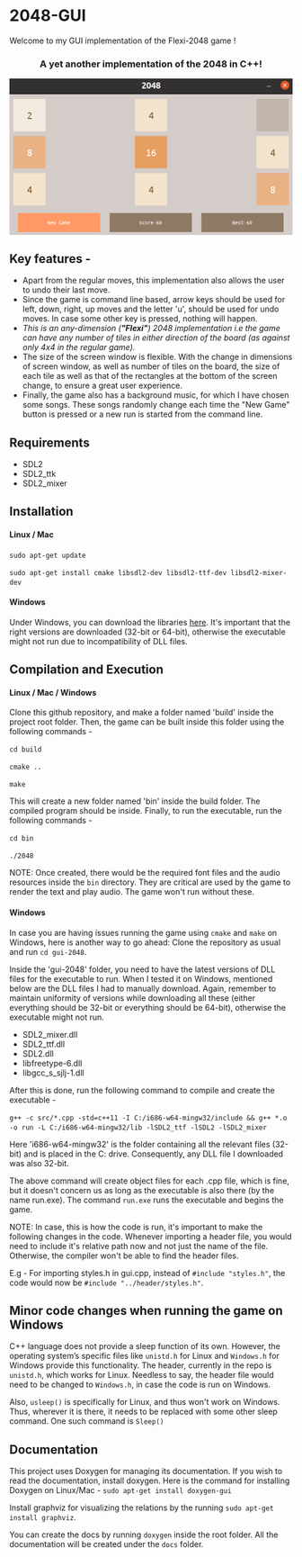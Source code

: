 # 2048-GUI

Welcome to my GUI implementation of the Flexi-2048 game !
<h3 align="center">A yet another implementation of the 2048 in C++!</h3>
</p>
<p align="center">
<img align="center" src="https://raw.githubusercontent.com/ShreyanshJoshi/2048/main/gui-2048/screenshots/img3.png">
</p>

## Key features - 
* Apart from the regular moves, this implementation also allows the user to undo their last move.
* Since the game is command line based, arrow keys should be used for left, down, right, up moves and the letter 'u', should be used for undo moves. In case some other key is pressed, nothing will happen.
* *This is an any-dimension (**"Flexi"**) 2048 implementation i.e the game can have any number of tiles in either direction of the board (as against only 4x4 in the regular game).*
* The size of the screen window is flexible. With the change in dimensions of screen window, as well as number of tiles on the board, the size of each tile as well as that of the rectangles at the bottom of the screen change, to ensure a great user experience.
* Finally, the game also has a background music, for which I have chosen some songs. These songs randomly change each time the "New Game" button is pressed or a new run is started from the command line.

## Requirements
- SDL2
- SDL2_ttk
- SDL2_mixer

## Installation
#### Linux / Mac
`sudo apt-get update`

`sudo apt-get install cmake libsdl2-dev libsdl2-ttf-dev libsdl2-mixer-dev`

#### Windows
Under Windows, you can download the libraries <a href="https://www.libsdl.org/download-2.0.php">here</a>. It's important that the right versions are downloaded (32-bit or 64-bit), otherwise the executable might not run due to incompatibility of DLL files.

## Compilation and Execution
#### Linux / Mac / Windows
Clone this github repository, and make a folder named 'build' inside the project root folder. Then, the game can be built inside this folder using the following commands - 

`cd build`

`cmake ..`

`make`

This will create a new folder named 'bin' inside the build folder. The compiled program should be inside. Finally, to run the executable, run the following commands - 

`cd bin`

`./2048`

NOTE: Once created, there would be the required font files and the audio resources inside the `bin` directory. They are critical are used by the game to render the text and play audio. The game won't run without these.

#### Windows
In case you are having issues running the game using `cmake` and `make` on Windows, here is another way to go ahead: Clone the repository as usual and run `cd gui-2048`.

Inside the 'gui-2048' folder, you need to have the latest versions of DLL files for the executable to run. When I tested it on Windows, mentioned below are the DLL files I had to manually download. Again, remember to maintain uniformity of versions while downloading all these (either everything should be 32-bit or everything should be 64-bit), otherwise the executable might not run.
- SDL2_mixer.dll
- SDL2_ttf.dll
- SDL2.dll
- libfreetype-6.dll
- libgcc_s_sjlj-1.dll

After this is done, run the following command to compile and create the executable -

`g++ -c src/*.cpp -std=c++11 -I C:/i686-w64-mingw32/include && g++ *.o -o run -L C:/i686-w64-mingw32/lib -lSDL2_ttf -lSDL2 -lSDL2_mixer`

Here 'i686-w64-mingw32' is the folder containing all the relevant files (32-bit) and is placed in the C: drive. Consequently, any DLL file I downloaded was also 32-bit.

The above command will create object files for each .cpp file, which is fine, but it doesn't concern us as long as the executable is also there (by the name run.exe). The command `run.exe` runs the executable and begins the game.

NOTE: In case, this is how the code is run, it's important to make the following changes in the code. Whenever importing a header file, you would need to include it's relative path now and not just the name of the file. Otherwise, the compiler won't be able to find the header files.

E.g - For importing styles.h in gui.cpp, instead of `#include "styles.h"`, the code would now be `#include "../header/styles.h"`.

## Minor code changes when running the game on Windows
C++ language does not provide a sleep function of its own. However, the operating system’s specific files like `unistd.h` for Linux and `Windows.h` for Windows provide this functionality. The header, currently in the repo is `unistd.h`, which works for Linux. Needless to say, the header file would need to be changed to `Windows.h`, in case the code is run on Windows.

Also, `usleep()` is specifically for Linux, and thus won't work on Windows. Thus, wherever it is there, it needs to be replaced with some other sleep command. One such command is `Sleep()`


## Documentation
This project uses Doxygen for managing its documentation. If you wish to read the documentation, install doxygen. Here is the command for installing Doxygen on Linux/Mac - `sudo apt-get install doxygen-gui`

Install graphviz for visualizing the relations by the running `sudo apt-get install graphviz`.

You can create the docs by running `doxygen` inside the root folder. All the documentation will be created under the `docs` folder.